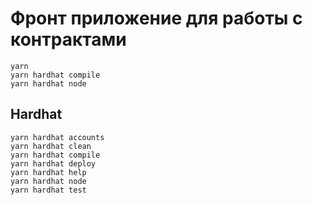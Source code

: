 # Фронт приложение для работы с контрактами

```shell
yarn
yarn hardhat compile
yarn hardhat node
```

## Hardhat

```shell
yarn hardhat accounts
yarn hardhat clean
yarn hardhat compile
yarn hardhat deploy
yarn hardhat help
yarn hardhat node
yarn hardhat test
```
